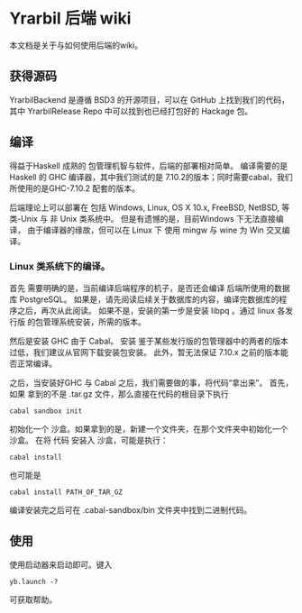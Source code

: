 # Yrarbil 后端 wiki

本文档是关于与如何使用后端的wiki。

## 获得源码

YrarbilBackend 是遵循 BSD3 的开源项目，可以在 GitHub 上找到我们的代码，
其中 YrarbilRelease Repo 中可以找到也已经打包好的 Hackage 包。

## 编译

得益于Haskell 成熟的 包管理机智与软件，后端的部署相对简单。
编译需要的是 Haskell 的 GHC 编译器，其中我们测试的是 7.10.2的版本；同时需要cabal，我们所使用的是GHC-7.10.2 配套的版本。

后端理论上可以部署在 包括 Windows, Linux, OS X 10.x, FreeBSD, NetBSD, 等 类-Unix 与 非 Unix 类系统中。
但是有遗憾的是，目前Windows 下无法直接编译， 由于编译器的缘故，但可以在 Linux 下 使用 mingw 与 wine 为 Win 交叉编译。

### Linux 类系统下的编译。

首先 需要明确的是，当前编译后端程序的机子，是否还会编译 后端所使用的数据库 PostgreSQL。
如果是，请先阅读后续关于数据库的内容，编译完数据库的程序之后，再次从此阅读。
如果不是，安装的第一步是安装 libpq 。通过 linux 各发行版 的包管理系统安装，所需的版本。

然后是安装 GHC 由于 Cabal。
安装 鉴于某些发行版的包管理器中的两者的版本过低，我们建议从官网下载安装包安装。
此外，暂无法保证 7.10.x 之前的版本能否正常编译。

之后，当安装好GHC 与 Cabal 之后，我们需要做的事，将代码“拿出来”。
首先，如果 拿到的不是 .tar.gz 文件，那么直接在代码的根目录下执行
```
cabal sandbox init
```
初始化一个 沙盒。如果拿到的是，新建一个文件夹，在那个文件夹中初始化一个沙盒。
在将 代码 安装入 沙盒，可能是执行：
```
cabal install
```
也可能是
```
cabal install PATH_OF_TAR_GZ
```
编译安装完之后可在 .cabal-sandbox/bin 文件夹中找到二进制代码。

## 使用
使用启动器来启动即可。键入
```
yb.launch -?
```
可获取帮助。
